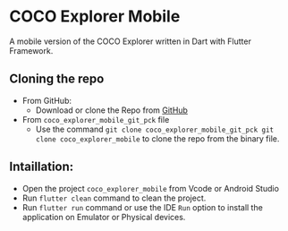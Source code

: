 # COCO Explorer Mobile

 A mobile version of the COCO Explorer written in Dart with Flutter Framework. 

## Cloning the repo
- From GitHub:
    - Download or clone the Repo from [GitHub](https://github.com/MohamadSobhy/COCO-Explorer-Mobile.git)
- From `coco_explorer_mobile_git_pck` file
    - Use the command `git clone coco_explorer_mobile_git_pck git clone coco_explorer_mobile` to clone the repo from the binary file.

## Intaillation:

- Open the project `coco_explorer_mobile` from Vcode or Android Studio
- Run `flutter clean` command to clean the project.
- Run `flutter run` command or use the IDE `Run` option to install the application on Emulator or Physical devices.
